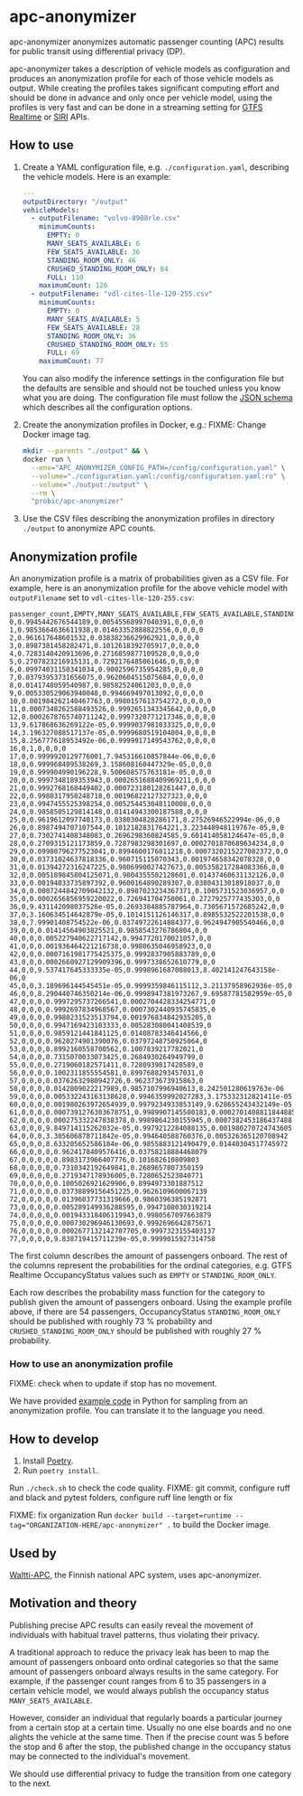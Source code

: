 # apc-anonymizer

apc-anonymizer anonymizes automatic passenger counting (APC) results for public transit using differential privacy (DP).

apc-anonymizer takes a description of vehicle models as configuration and produces an anonymization profile for each of those vehicle models as output.
While creating the profiles takes significant computing effort and should be done in advance and only once per vehicle model, using the profiles is very fast and can be done in a streaming setting for [GTFS Realtime](https://gtfs.org/realtime/) or [SIRI](https://www.siri-cen.eu/) APIs.

## How to use

1. Create a YAML configuration file, e.g. `./configuration.yaml`, describing the vehicle models.
   Here is an example:

   ```yaml
   ---
   outputDirectory: "/output"
   vehicleModels:
     - outputFilename: "volvo-8908rle.csv"
       minimumCounts:
         EMPTY: 0
         MANY_SEATS_AVAILABLE: 6
         FEW_SEATS_AVAILABLE: 36
         STANDING_ROOM_ONLY: 46
         CRUSHED_STANDING_ROOM_ONLY: 84
         FULL: 110
       maximumCount: 126
     - outputFilename: "vdl-cites-lle-120-255.csv"
       minimumCounts:
         EMPTY: 0
         MANY_SEATS_AVAILABLE: 5
         FEW_SEATS_AVAILABLE: 28
         STANDING_ROOM_ONLY: 36
         CRUSHED_STANDING_ROOM_ONLY: 55
         FULL: 69
       maximumCount: 77
   ```

   You can also modify the inference settings in the configuration file but the defaults are sensible and should not be touched unless you know what you are doing.
   The configuration file must follow the [JSON schema](./src/apc_anonymizer/apc-anonymizer-schema.json) which describes all the configuration options.

1. Create the anonymization profiles in Docker, e.g.:
   FIXME: Change Docker image tag.

   ```sh
   mkdir --parents "./output" && \
   docker run \
     --env="APC_ANONYMIZER_CONFIG_PATH=/config/configuration.yaml" \
     --volume="./configuration.yaml:/config/configuration.yaml:ro" \
     --volume="./output:/output" \
     --rm \
     "probic/apc-anonymizer"
   ```

1. Use the CSV files describing the anonymization profiles in directory `./output` to anonymize APC counts.

## Anonymization profile

An anonymization profile is a matrix of probabilities given as a CSV file.
For example, here is an anonymization profile for the above vehicle model with `outputFilename` set to `vdl-cites-lle-120-255.csv`:

```csv
passenger_count,EMPTY,MANY_SEATS_AVAILABLE,FEW_SEATS_AVAILABLE,STANDING_ROOM_ONLY,CRUSHED_STANDING_ROOM_ONLY,FULL
0,0.9945442676544189,0.00545568997040391,0,0,0,0
1,0.9853664636611938,0.01463352888822556,0,0,0,0
2,0.961617648601532,0.03838236629962921,0,0,0,0
3,0.8987381458282471,0.1012618392705917,0,0,0,0
4,0.7283140420913696,0.2716859877109528,0,0,0,0
5,0.2707823216915131,0.7292176485061646,0,0,0,0
6,0.09974031150341034,0.9002596735954285,0,0,0,0
7,0.03793953731656075,0.9620604515075684,0,0,0,0
8,0.0141748059540987,0.98582524061203,0,0,0,0
9,0.005330529063940048,0.994669497013092,0,0,0,0
10,0.001984262140467763,0.9980157613754272,0,0,0,0
11,0.0007348262588493526,0.9992651343345642,0,0,0,0
12,0.0002678765740711242,0.9997320771217346,0,0,0,0
13,9.617868636269122e-05,0.9999037981033325,0,0,0,0
14,3.196327088517137e-05,0.9999680519104004,0,0,0,0
15,8.256777618953492e-06,0.9999917149543762,0,0,0,0
16,0,1,0,0,0,0
17,0,0.9999920129776001,7.945316610857844e-06,0,0,0
18,0,0.999968409538269,3.158608160447329e-05,0,0,0
19,0,0.999904990196228,9.500608575763181e-05,0,0,0
20,0,0.9997348189353943,0.0002651688409969211,0,0,0
21,0,0.9992768168449402,0.000723180128261447,0,0,0
22,0,0.9980317950248718,0.00196822127327323,0,0,0
23,0,0.9947455525398254,0.005254453048110008,0,0,0
24,0,0.9858505129814148,0.01414943300187588,0,0,0
25,0,0.9619612097740173,0.0380304828286171,8.27526946522994e-06,0,0
26,0,0.8987494707107544,0.1012182831764221,3.223448948119767e-05,0,0
27,0,0.7302741408348083,0.2696298360824585,9.601414058124647e-05,0,0
28,0,0.2709315121173859,0.7287983298301697,0.0002701870689634234,0,0
29,0,0.09980796277523041,0.8994600176811218,0.0007320215227082372,0,0
30,0,0.03731024637818336,0.960715115070343,0.001974658342078328,0,0
31,0,0.01394272316247225,0.9806990027427673,0.005358217284083366,0,0
32,0,0.005189845804125071,0.9804355502128601,0.01437460631132126,0,0
33,0,0.00194033735897392,0.9600164890289307,0.03804313018918037,0,0
34,0,0.0007244842709042132,0.8987023234367371,0.1005731523036957,0,0
35,0,0.0002656856959220022,0.726941704750061,0.2727925777435303,0,0
36,0,9.431142098037526e-05,0.2693384885787964,0.7305671572685242,0,0
37,0,3.160634514642879e-05,0.1014151126146317,0.8985532522201538,0,0
38,0,7.99901408754522e-06,0.03749722614884377,0.9624947905540466,0,0
39,0,0,0.01414564903825521,0.9858543276786804,0,0
40,0,0,0.005227940622717142,0.9947720170021057,0,0
41,0,0,0.001936464221216738,0.9980635046958923,0,0
42,0,0,0.0007161981775425375,0.9992837905883789,0,0
43,0,0,0.0002660927129909396,0.9997338652610779,0,0
44,0,0,9.537417645333335e-05,0.9998961687088013,8.402141247643158e-06,0
45,0,0,3.189696144545451e-05,0.9999359846115112,3.21137958962936e-05,0
46,0,0,8.290440746350214e-06,0.9998947381973267,9.69587781582959e-05,0
47,0,0,0,0.9997295737266541,0.0002704428334254771,0
48,0,0,0,0.9992697834968567,0.0007302440935745835,0
49,0,0,0,0.9980231523513794,0.001976834842935205,0
50,0,0,0,0.9947169423103333,0.005283080041408539,0
51,0,0,0,0.9859121441841125,0.01408783346414566,0
52,0,0,0,0.9620274901390076,0.03797248750925064,0
53,0,0,0,0.8992160558700562,0.1007839217782021,0
54,0,0,0,0.7315070033073425,0.2684930264949799,0
55,0,0,0,0.2719060182571411,0.7280939817428589,0
56,0,0,0,0.1002311855554581,0.8997688293457031,0
57,0,0,0,0.03762632980942726,0.962373673915863,0
58,0,0,0,0.0142809022217989,0.9857107996940613,8.242501280619763e-06
59,0,0,0,0.005332243163138628,0.9946359992027283,3.175332312821411e-05
60,0,0,0,0.001980263972654939,0.9979234933853149,9.628655243432149e-05
61,0,0,0,0.0007391276303678751,0.9989907145500183,0.0002701408811844885
62,0,0,0,0.000275332247838378,0.9989864230155945,0.0007382453186437488
63,0,0,0,9.849714115262032e-05,0.9979212284088135,0.001980270724743605
64,0,0,0,3.305606878711842e-05,0.994640588760376,0.005326365120708942
65,0,0,0,8.633205652586184e-06,0.9855883121490479,0.01440304517745972
66,0,0,0,0,0.9624178409576416,0.03758218884468079
67,0,0,0,0,0.8983173966407776,0.101682610809803
68,0,0,0,0,0.7310342192649841,0.2689657807350159
69,0,0,0,0,0.2719347178936005,0.7280652523040771
70,0,0,0,0,0.1005026921629906,0.8994973301887512
71,0,0,0,0,0.03738899156451225,0.9626109600067139
72,0,0,0,0,0.01396037731319666,0.9860396385192871
73,0,0,0,0,0.005289149936288595,0.9947108030319214
74,0,0,0,0,0.001943318406119943,0.9980567097663879
75,0,0,0,0,0.000730296946130693,0.9992696642875671
76,0,0,0,0,0.0002677132142707705,0.9997323155403137
77,0,0,0,0,9.838719415711239e-05,0.9999015927314758
```

The first column describes the amount of passengers onboard.
The rest of the columns represent the probabilities for the ordinal categories, e.g. GTFS Realtime OccupancyStatus values such as `EMPTY` or `STANDING_ROOM_ONLY`.

Each row describes the probability mass function for the category to publish given the amount of passengers onboard.
Using the example profile above, if there are 54 passengers, OccupancyStatus `STANDING_ROOM_ONLY` should be published with roughly 73 % probability and `CRUSHED_STANDING_ROOM_ONLY` should be published with roughly 27 % probability.

### How to use an anonymization profile

FIXME: check when to update if stop has no movement.

We have provided [example code](./src/apc_anonymizer/mechanisms/simple/sampling.py) in Python for sampling from an anonymization profile.
You can translate it to the language you need.

## How to develop

1. Install [Poetry](https://python-poetry.org/).
1. Run `poetry install`.

Run `./check.sh` to check the code quality. FIXME: git commit, configure ruff and black and pytest folders, configure ruff line length or fix

FIXME: fix organization
Run `docker build --target=runtime --tag="ORGANIZATION-HERE/apc-anonymizer" .` to build the Docker image.

## Used by

[Waltti-APC](https://github.com/tvv-lippu-ja-maksujarjestelma-oy/waltti-apc), the Finnish national APC system, uses apc-anonymizer.

## Motivation and theory

Publishing precise APC results can easily reveal the movement of individuals with habitual travel patterns, thus violating their privacy.

A traditional approach to reduce the privacy leak has been to map the amount of passengers onboard onto ordinal categories so that the same amount of passengers onboard always results in the same category.
For example, if the passenger count ranges from 6 to 35 passengers in a certain vehicle model, we would always publish the occupancy status `MANY_SEATS_AVAILABLE`.

However, consider an individual that regularly boards a particular journey from a certain stop at a certain time.
Usually no one else boards and no one alights the vehicle at the same time.
Then if the precise count was 5 before the stop and 6 after the stop, the published change in the occupancy status may be connected to the individual's movement.

We should use differential privacy to fudge the transition from one category to the next.
